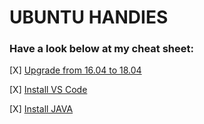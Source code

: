 # UBUNTU HANDIES

### Have a look below at my cheat sheet:

[X] [Upgrade from 16.04 to 18.04](https://github.com/pranavkapoorr/ubuntu-handies/tree/master/upgrade%20to%2018.04)


[X] [Install VS Code](https://github.com/pranavkapoorr/ubuntu-handies/tree/master/install%20vs-code)


[X] [Install JAVA](https://github.com/pranavkapoorr/ubuntu-handies/tree/master/install%20Java)